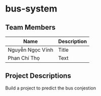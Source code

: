 # bus-system

## Team Members
| Name | Description |
| ----------- | ----------- |
| Nguyễn Ngọc Vĩnh | Title |
| Phan Chí Thọ | Text |


## Project Descriptions

Build a project to predict the bus conjestion
